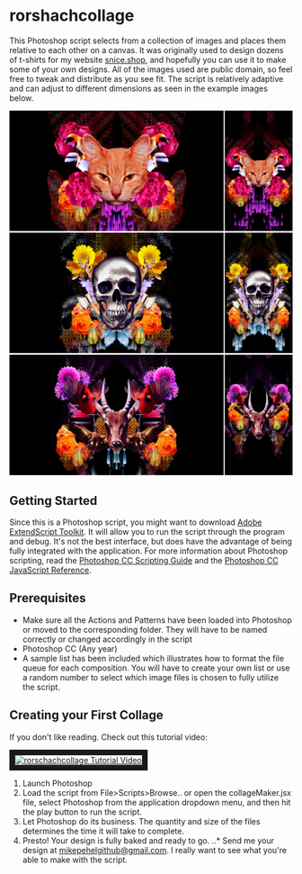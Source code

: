 # rorshachcollage

This Photoshop script selects from a collection of images and places them relative to each other on a canvas. It was originally used to design dozens of t-shirts for my website [snice.shop](snice.shop), and hopefully you can use it to make some of your own designs. All of the images used are public domain, so feel free to tweak and distribute as you see fit. The script is relatively adaptive and can adjust to different dimensions as seen in the example images below.

![Cat Collage](https://github.com/MikePehel/rorschachcollage/blob/master/images/Cat_Collage_Test.jpg "Cat Collage")
![Skull Collage Wide](https://github.com/MikePehel/rorschachcollage/blob/master/images/Skull_Collage_Test.jpg "Skull Collage")
![Antelope Collage Tall](https://github.com/MikePehel/rorschachcollage/blob/master/images/Antelope_Collage_Test.jpg "Antelope Collage")

## Getting Started

Since this is a Photoshop script, you might want to download [Adobe ExtendScript Toolkit](https://helpx.adobe.com/creative-cloud/kb/creative-cloud-apps-download.html). It will allow you to run the script through the program and debug. It's not the best interface, but does have the advantage of being fully integrated with the application. For more information about Photoshop scripting, read the [Photoshop CC Scripting Guide](http://wwwimages.adobe.com/content/dam/acom/en/devnet/photoshop/pdfs/photoshop-cc-scripting-guide-2015.pdf) and the [Photoshop CC JavaScript Reference](http://wwwimages.adobe.com/content/dam/acom/en/devnet/photoshop/pdfs/photoshop-cc-javascript-ref-2015.pdf).

## Prerequisites

* Make sure all the Actions and Patterns have been loaded into Photoshop or moved to the corresponding folder. They will have to be named correctly or changed accordingly in the script
* Photoshop CC (Any year)
* A sample list has been included which illustrates how to format the file queue for each composition. You will have to create your own list or use a random number to select which image files is chosen to fully utilize the script.

## Creating your First Collage

If you don't like reading. Check out this tutorial video:

<a href="http://www.youtube.com/watch?feature=player_embedded&v=EXKCHgv0H80
" target="_blank"><img src="http://img.youtube.com/vi/EXKCHgv0H80/0.jpg" 
alt="rorschachcollage Tutorial Video" width="240" height="180" border="10" /></a>

1. Launch Photoshop
2. Load the script from File>Scripts>Browse.. or open the collageMaker.jsx file, select Photoshop from the application dropdown menu, and then hit the play button to run the script.
3. Let Photoshop do its business. The quantity and size of the files determines the time it will take to complete.
4. Presto! Your design is fully baked and ready to go. 
..* Send me your design at mikepehelgithub@gmail.com. I really want to see what you're able to make with the script.
